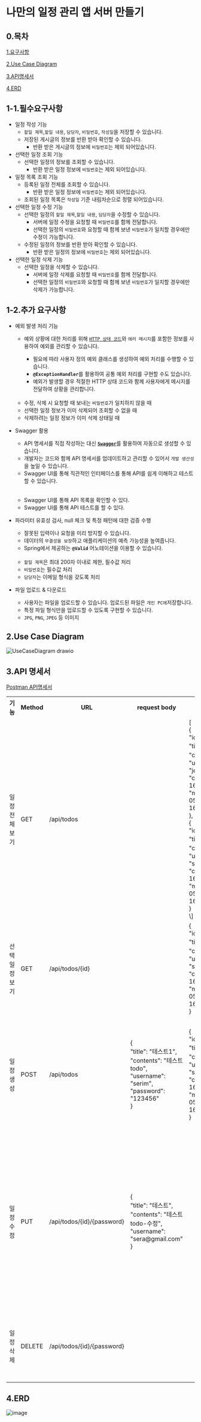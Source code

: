 # 나만의 일정 관리 앱 서버 만들기
## 0.목차
[1.요구사항](https://github.com/serim01/todoList_spring?tab=readme-ov-file#1%ED%95%84%EC%88%98%EC%9A%94%EA%B5%AC%EC%82%AC%ED%95%AD)

[2.Use Case Diagram](https://github.com/serim01/todoList_spring?tab=readme-ov-file#2use-case-diagram)

[3.API명세서](https://github.com/serim01/todoList_spring?tab=readme-ov-file#3api-%EB%AA%85%EC%84%B8%EC%84%9C)

[4.ERD](https://github.com/serim01/todoList_spring?tab=readme-ov-file#4erd)

## 1-1.필수요구사항
<ul>
<li>일정 작성 기능<ul>
<li><code>할일 제목</code>,<code>할일 내용</code>, <code>담당자</code>, <code>비밀번호</code>, <code>작성일</code>을 저장할 수 있습니다.</li>
<li>저장된 게시글의 정보를 반환 받아 확인할 수 있습니다.<ul>
<li>반환 받은 게시글의 정보에 <code>비밀번호</code>는 제외 되어있습니다.</li>
</ul></li>
</ul></li>
<li>선택한 일정 조회 기능<ul>
<li>선택한 일정의 정보를 조회할 수 있습니다.<ul>
<li>반환 받은 일정 정보에 <code>비밀번호</code>는 제외 되어있습니다.</li>
</ul></li>
</ul></li>
<li>일정 목록 조회 기능<ul>
<li>등록된 일정 전체를 조회할 수 있습니다.<ul>
<li>반환 받은 일정 정보에 <code>비밀번호</code>는 제외 되어있습니다.</li>
</ul></li>
<li>조회된 일정 목록은 <code>작성일</code> 기준 내림차순으로 정렬 되어있습니다.</li>
</ul></li>
<li>선택한 일정 수정 기능<ul>
<li>선택한 일정의 <code>할일 제목</code>,<code>할일 내용</code>, <code>담당자</code>을 수정할 수 있습니다.<ul>
<li>서버에 일정 수정을 요청할 때 <code>비밀번호</code>를 함께 전달합니다.</li>
<li>선택한 일정의 <code>비밀번호</code>와 요청할 때 함께 보낸 <code>비밀번호</code>가 일치할 경우에만 수정이 가능합니다.</li>
</ul></li>
<li>수정된 일정의 정보를 반환 받아 확인할 수 있습니다.<ul>
<li>반환 받은 일정의 정보에 <code>비밀번호</code>는 제외 되어있습니다.</li>
</ul></li>
</ul></li>
<li>선택한 일정 삭제 기능<ul>
<li>선택한 일정을 삭제할 수 있습니다.<ul>
<li>서버에 일정 삭제를 요청할 때 <code>비밀번호</code>를 함께 전달합니다.</li>
<li>선택한 일정의 <code>비밀번호</code>와 요청할 때 함께 보낸 <code>비밀번호</code>가 일치할 경우에만 삭제가 가능합니다.</li>
</ul></li>
</ul></li>
</ul>

## 1-2.추가 요구사항
<ul>
  <li>예외 발생 처리 기능</li><ul>
  <li>예외 상황에 대한 처리를 위해 <code><a href="https://developer.mozilla.org/ko/docs/Web/HTTP/Status">HTTP 상태 코드</a></code>와 <code>에러 메시지</code>를 포함한 정보를 사용하여 예외를 관리할 수 있습니다.</li><ul>
    <li>필요에 따라 사용자 정의 예외 클래스를 생성하여 예외 처리를 수행할 수 있습니다.</li>
    <li><code><b>@ExceptionHandler</b></code>를 활용하여 공통 예외 처리를 구현할 수도 있습니다.</li>
    <li>예외가 발생할 경우 적절한 HTTP 상태 코드와 함께 사용자에게 메시지를 전달하여 상황을 관리합니다.</li>
  </ul> <br>
  <li>수정, 삭제 시 요청할 때 보내는 <code>비밀번호</code>가 일치하지 않을 때</li>
<li>선택한 일정 정보가 이미 삭제되어 조회할 수 없을 때</li>
<li>삭제하려는 일정 정보가 이미 삭제 상태일 때</li>
  </ul></ul>
  <ul>
  <li>Swagger 활용</li><ul>
    <li>API 명세서를 직접 작성하는 대신 <b><code><a href="https://springdoc.org/#Introduction">Swagger</a></code></b>를 활용하여 자동으로 생성할 수 있습니다.</li>
    <li>개발자는 코드와 함께 API 명세서를 업데이트하고 관리할 수 있어서 <code>개발 생산성</code>을 높일 수 있습니다.</li>
    <li>Swagger UI를 통해 직관적인 인터페이스를 통해 API를 쉽게 이해하고 테스트할 수 있습니다.</li>
</ul><br>
  <ul>
    <li>Swagger UI를 통해 API 목록을 확인할 수 있다.</li>
    <li>Swagger UI를 통해 API 테스트를 할 수 있다.</li>
  </ul></ul>

  <ul><li>파라미터 유효성 검사, null 체크 및 특정 패턴에 대한 검증 수행</li><ul>
    <li>잘못된 입력이나 요청을 미리 방지할 수 있습니다.</li>
    <li>데이터의 <code>무결성을 보장</code>하고 애플리케이션의 예측 가능성을 높여줍니다.</li>
    <li>Spring에서 제공하는 <b><code>@Valid</code></b> 어노테이션을 이용할 수 있습니다.</li>
    <br>
   <li><code>할일 제목</code>은 최대 200자 이내로 제한, 필수값 처리</li>
    <li><code>비밀번호</code>는 필수값 처리</li>
    <li><code>담당자</code>는 이메일 형식을 갖도록 처리</li>
  </ul></ul>
  
  <ul>
    <li>파일 업로드 & 다운로드</li><ul>
      <li>사용자는 파일을 업로드할 수 있습니다. 업로드된 파일은 <code>개인 PC에</code>저장합니다.</li>
    <li>특정 파일 형식만을 업로드할 수 있도록 구현할 수 있습니다.</li>
      <li><code>JPG</code>, <code>PNG</code>, <code>JPEG</code> 등 이미지</li>
    </ul>
  </ul>
  
## 2.Use Case Diagram
![UseCaseDiagram drawio](https://github.com/serim01/Spring_Beginner_Project/assets/50200959/dcd6d85a-1e7a-4fde-81e4-ee64dff968d9)

## 3.API 명세서
[Postman API명세서](https://documenter.getpostman.com/view/34879249/2sA3JQ4KPn)
<table><tbody><tr><th>기능</th><th>Method</th><th>URL</th><th>request body</th><th>response body</th><th><b>예외처리</b></th></tr><tr><td><div>일정전체보기</div><div contenteditable="false"><div><div><div></div></div></div><div></div></div></td><td><div>GET</div><div contenteditable="false"><div><div><div></div></div></div><div></div></div></td><td><div>/api/todos</div><div contenteditable="false"><div><div><div></div></div></div><div></div></div></td><td><div></div><div contenteditable="false"><div><div><div></div></div></div><div></div></div></td><td><div>[<br>{<br>"id": 2,<br>"title": "테스트2",<br>"contents": "테스트 todo",<br>"username": "jenny@gmail.com",<br>"createdAt": "2024-05-16T23:55:30.153901",<br>"modifiedAt": "2024-05-16T23:55:30.153901"<br>},<br>{<br>"id": 1,<br>"title": "테스트1",<br>"contents": "테스트 todo",<br>"username": "serim@gmail.com",<br>"createdAt": "2024-05-16T23:54:49.07674",<br>"modifiedAt": "2024-05-16T23:54:49.07674"<br>}<br>\]</div><div contenteditable="false"><div><div><div></div></div></div><div></div></div></td><td><div></div><div contenteditable="false"><div><div><div></div></div></div><div></div></div></td></tr><tr><td><div>선택일정보기</div><div contenteditable="false"><div><div><div></div></div></div><div></div></div></td><td><div>GET</div><div contenteditable="false"><div><div><div></div></div></div><div></div></div></td><td><div>/api/todos/{id}</div><div contenteditable="false"><div><div><div></div></div></div><div></div></div></td><td><div></div><div contenteditable="false"><div><div><div></div></div></div><div></div></div></td><td><div>{<br>"id": 1,<br>"title": "테스트1",<br>"contents": "테스트 todo",<br>"username": "serim@gmail.com",<br>"createdAt": "2024-05-16T23:54:49.07674",<br>"modifiedAt": "2024-05-16T23:54:49.07674"<br>}</div><div contenteditable="false"><div><div><div></div></div></div><div></div></div></td><td><div>Bad Request(400) : 선택한 일정이 존재하지 않을 때</div><div contenteditable="false"><div><div><div></div></div></div><div></div></div></td></tr><tr><td><div>일정생성</div><div contenteditable="false"><div><div><div></div></div></div><div></div></div></td><td><div>POST</div><div contenteditable="false"><div><div><div></div></div></div><div></div></div></td><td><div>/api/todos</div><div contenteditable="false"><div><div><div></div></div></div><div></div></div></td><td><div>{<br>"title": "테스트1",<br>"contents": "테스트 todo",<br>"username": "serim",<br>"password": "123456"<br>}</div><div contenteditable="false"><div><div><div></div></div></div><div></div></div></td><td><div>{<br>"id": 1,<br>"title": "테스트1",<br>"contents": "테스트 todo",<br>"username": "serim@gmail.com",<br>"createdAt": "2024-05-16T23:54:49.0767396",<br>"modifiedAt": "2024-05-16T23:54:49.0767396"<br>}</div><div contenteditable="false"><div><div><div></div></div></div><div></div></div></td><td><div>Bad Request(400) : valid 요청에 맞지 않을 때<br>(1. `할일 제목`은 최대 200자 이내로 제한, 필수값 처리<br>2. `비밀번호`는 필수값 처리<br>3. `담당자`는 이메일 형식을 갖도록 처리)</div><div contenteditable="false"><div><div><div></div></div></div><div></div></div></td></tr><tr><td><div>일정수정</div><div contenteditable="false"><div><div><div></div></div></div><div></div></div></td><td><div>PUT</div><div contenteditable="false"><div><div><div></div></div></div><div></div></div></td><td><div>/api/todos/{id}/{password}</div><div contenteditable="false"><div><div><div></div></div></div><div></div></div></td><td><div>{<br>"title": "테스트",<br>"contents": "테스트 todo-수정",<br>"username": "sera@gmail.com"<br>}</div><div contenteditable="false"><div><div><div></div></div></div><div></div></div></td><td><div></div><div contenteditable="false"><div><div><div></div></div></div><div></div></div></td><td><div>Bad Request(400) : 선택한 일정이 존재하지 않을 때, 비밀번호가 일치하지 않을 때 (각각 사유가 나옴)<br>,<br>valid 요청에 맞지 않을 때<br>(1. `할일 제목`은 최대 200자 이내로 제한, 필수값 처리<br>2. `비밀번호`는 필수값 처리<br>3. `담당자`는 이메일 형식을 갖도록 처리)</div><div contenteditable="false"><div><div><div></div></div></div><div></div></div></td></tr><tr><td><div>일정삭제</div><div contenteditable="false"><div><div><div></div></div></div><div></div></div></td><td><div>DELETE</div><div contenteditable="false"><div><div><div></div></div></div><div></div></div></td><td><div>/api/todos/{id}/{password}</div><div contenteditable="false"><div><div><div></div></div></div><div></div></div></td><td><div></div><div contenteditable="false"><div><div><div></div></div></div><div></div></div></td><td><div></div><div contenteditable="false"><div><div><div></div></div></div><div></div></div></td><td><div>Bad Request(400) : 선택한 일정이 존재하지 않을 때, 비밀번호가 일치하지 않을 때(각각 사유가 나옴)</div><div contenteditable="false"><div><div><div></div></div></div><div></div></div></td></tr></tbody></table>

## 4.ERD
![image](https://github.com/serim01/Spring_Beginner_Project/assets/50200959/c8c6cf14-753e-46df-9e51-bd623b242389)
